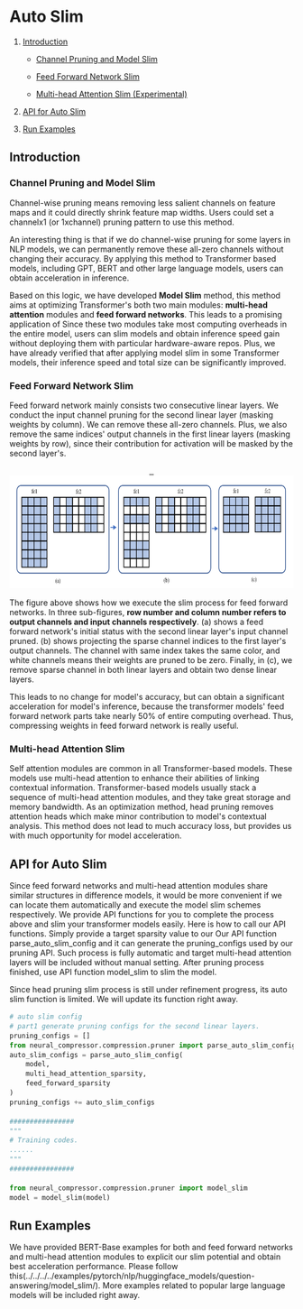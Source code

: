Auto Slim
============

1. [Introduction](#introduction)

    - [Channel Pruning and Model Slim](#channel-pruning-and-model-slim)

    - [Feed Forward Network Slim](#feed-forward-network-slim)

    - [Multi-head Attention Slim (Experimental)](#multi-head-attention-slim-experimental)

2. [API for Auto Slim](#api-for-auto-slim)

3. [Run Examples](#run-examples)

## Introduction

### Channel Pruning and Model Slim

  Channel-wise pruning means removing less salient channels on feature maps and it could directly shrink feature map widths. Users could set a channelx1 (or 1xchannel) pruning pattern to use this method.
  
  An interesting thing is that if we do channel-wise pruning for some layers in NLP models, we can permanently remove these all-zero channels without changing their accuracy. By applying this method to Transformer based models, including GPT, BERT and other large language models, users can obtain acceleration in inference.

  Based on this logic, we have developed **Model Slim** method, this method aims at optimizing Transformer's both two main modules: **multi-head attention** modules and **feed forward networks**. This leads to a promising application of Since these two modules take most computing overheads in the entire model, users can slim models and obtain inference speed gain without deploying them with particular hardware-aware repos. Plus, we have already verified that after applying model slim in some Transformer models, their inference speed and total size can be significantly improved. 

### Feed Forward Network Slim

  Feed forward network mainly consists two consecutive linear layers. We conduct the input channel pruning for the second linear layer (masking weights by column). We can remove these all-zero channels. Plus, we also remove the same indices' output channels in the first linear layers (masking weights by row), since their contribution for activation will be masked by the second layer's. 

<div align=center>
<a target="_blank" href="./imgs/auto_slim_feed_forward_network.png">
    <img src="./imgs/auto_slim_feed_forward_network.png" width=706 height=200 alt="auto_slim_feed_forward_network slim">
</a>
</div>

  The figure above shows how we execute the slim process for feed forward networks. In three sub-figures, **row number and column number refers to output channels and input channels respectively**. (a) shows a feed forward network's initial status with the second linear layer's input channel pruned. (b) shows projecting the sparse channel indices to the first layer's output channels. The channel with same index takes the same color, and white channels means their weights are pruned to be zero. Finally, in (c), we remove sparse channel in both linear layers and obtain two dense linear layers. 

  This leads to no change for model's accuracy, but can obtain a significant acceleration for model's inference, because the transformer models' feed forward network parts take nearly 50% of entire computing overhead. Thus, compressing weights in feed forward network is really useful.

### Multi-head Attention Slim

  Self attention modules are common in all Transformer-based models. These models use multi-head attention to enhance their abilities of linking contextual information. Transformer-based models usually stack a sequence of multi-head attention modules, and they take great storage and memory bandwidth. As an optimization method, head pruning removes attention heads which make minor contribution to model's contextual analysis. This method does not lead to much accuracy loss, but provides us with much opportunity for model acceleration.

## API for Auto Slim

  Since feed forward networks and multi-head attention modules share similar structures in difference models, it would be more convenient if we can locate them automatically and execute the model slim schemes respectively. We provide API functions for you to complete the process above and slim your transformer models easily. Here is how to call our API functions. Simply provide a target sparsity value to our Our API function parse_auto_slim_config and it can generate the pruning_configs used by our pruning API. Such process is fully automatic and target multi-head attention layers will be included without manual setting. After pruning process finished, use API function model_slim to slim the model.
  
  Since head pruning slim process is still under refinement progress, its auto slim function is limited. We will update its function right away.

```python
# auto slim config
# part1 generate pruning configs for the second linear layers. 
pruning_configs = []
from neural_compressor.compression.pruner import parse_auto_slim_config
auto_slim_configs = parse_auto_slim_config(
    model, 
    multi_head_attention_sparsity, 
    feed_forward_sparsity
)
pruning_configs += auto_slim_configs

################
"""
# Training codes.
......
"""
################

from neural_compressor.compression.pruner import model_slim
model = model_slim(model)
```

## Run Examples

We have provided BERT-Base examples for both and feed forward networks and multi-head attention modules to explicit our slim potential and obtain best acceleration performance. Please follow this(../../../../examples/pytorch/nlp/huggingface_models/question-answering/model_slim/). More examples related to popular large language models will be included right away.

